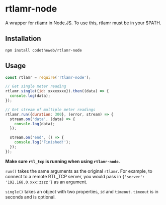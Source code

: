 # rtlamr-node

A wrapper for [rtlamr](https://github.com/bemasher/rtlamr) in Node.JS.  To use this, rtlamr must be in your $PATH.

## Installation

  `npm install codetheweb/rtlamr-node`

## Usage

```javascript
const rtlamr = require('rtlamr-node');

// Get single meter reading
rtlamr.single({id: xxxxxxxx}).then((data) => {
  console.log(data);
});

// Get stream of multiple meter readings
rtlamr.run({duration: 300}, (error, stream) => {
  stream.on('data', (data) => {
    console.log(data);
  });

  stream.on('end', () => {
    console.log('Finished!');
  });
});
```

**Make sure `rtl_tcp` is running when using `rtlamr-node`.**

`run()` takes the same arguments as the original `rtlamr`.  For example, to connect to a remote RTL_TCP server, you would pass in `{'server': '192.168.0.xxx:zzzz'}` as an argument.

`single()` takes an object with two properties, `id` and `timeout`.  `timeout` is in seconds and is optional.
